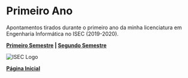 # Primeiro Ano

Apontamentos tirados durante o primeiro ano da minha licenciatura em Engenharia Informática no ISEC (2019-2020).

**[Primeiro Semestre](1stSemester/1stSemester.md) | [Segundo Semestre](2ndSemester/2ndSemester.md)**

![ISEC Logo](https://moodle.isec.pt/moodle/pluginfile.php/1/theme_adaptable/logo/1581343866/logo.png)

**[Página Inicial](../index.md)**